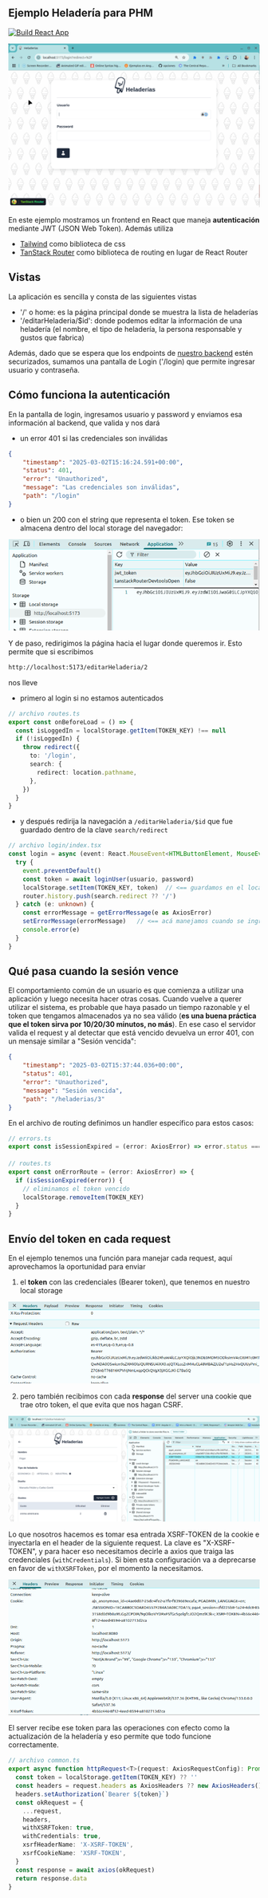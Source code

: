 
## Ejemplo Heladería para PHM

[![Build React App](https://github.com/uqbar-project/eg-heladeria-react-phm/actions/workflows/build.yml/badge.svg)](https://github.com/uqbar-project/eg-heladeria-react-phm/actions/workflows/build.yml)

![demo](./video/demo2025-2.gif)

En este ejemplo mostramos un frontend en React que maneja **autenticación** mediante JWT (JSON Web Token). Además utiliza

- [Tailwind](https://tailwindcss.com/) como biblioteca de css
- [TanStack Router](https://tanstack.com/router/latest) como biblioteca de routing en lugar de React Router

## Vistas

La aplicación es sencilla y consta de las siguientes vistas

- '/' o home: es la página principal donde se muestra la lista de heladerías
- '/editarHeladeria/$id': donde podemos editar la información de una heladería (el nombre, el tipo de heladería, la persona responsable y gustos que fabrica)

Además, dado que se espera que los endpoints de [nuestro backend](https://github.com/uqbar-project/eg-heladeria-springboot-kotlin) estén securizados, sumamos una pantalla de Login ('/login) que permite ingresar usuario y contraseña. 

## Cómo funciona la autenticación

En la pantalla de login, ingresamos usuario y password y enviamos esa información al backend, que valida y nos dará

- un error 401 si las credenciales son inválidas

```json
{
    "timestamp": "2025-03-02T15:16:24.591+00:00",
    "status": 401,
    "error": "Unauthorized",
    "message": "Las credenciales son inválidas",
    "path": "/login"
}
``` 

- o bien un 200 con el string que representa el token. Ese token se almacena dentro del local storage del navegador:

![JWT almacenado](./images/jwt_almacenado.png)

Y de paso, redirigimos la página hacia el lugar donde queremos ir. Esto permite que si escribimos

```bash
http://localhost:5173/editarHeladeria/2
```

nos lleve

- primero al login si no estamos autenticados

```ts
// archivo routes.ts
export const onBeforeLoad = () => {
  const isLoggedIn = localStorage.getItem(TOKEN_KEY) !== null
  if (!isLoggedIn) {
    throw redirect({
      to: '/login',
      search: {
        redirect: location.pathname,
      },
    })
  }
}
```

- y después redirija la navegación a `/editarHeladeria/$id` que fue guardado dentro de la clave `search/redirect`

```ts
// archivo login/index.tsx
const login = async (event: React.MouseEvent<HTMLButtonElement, MouseEvent>) => {
  try {
    event.preventDefault()
    const token = await loginUser(usuario, password)
    localStorage.setItem(TOKEN_KEY, token)  // <== guardamos en el local storage el token
    router.history.push(search.redirect ?? '/')
  } catch (e: unknown) {
    const errorMessage = getErrorMessage(e as AxiosError)
    setErrorMessage(errorMessage)   // <== acá manejamos cuando se ingresan credenciales inválidas
    console.error(e)
  }
}
```

## Qué pasa cuando la sesión vence

El comportamiento común de un usuario es que comienza a utilizar una aplicación y luego necesita hacer otras cosas. Cuando vuelve a querer utilizar el sistema, es probable que haya pasado un tiempo razonable y el token que tengamos almacenados ya no sea válido (**es una buena práctica que el token sirva por 10/20/30 minutos, no más**). En ese caso el servidor valida el request y al detectar que está vencido devuelva un error 401, con un mensaje similar a "Sesión vencida":

```json
{
    "timestamp": "2025-03-02T15:37:44.036+00:00",
    "status": 401,
    "error": "Unauthorized",
    "message": "Sesión vencida",
    "path": "/heladerias/3"
}
```

En el archivo de routing definimos un handler específico para estos casos:

```ts
// errors.ts
export const isSessionExpired = (error: AxiosError) => error.status === HttpStatusCodes.UNAUTHORIZED

// routes.ts
export const onErrorRoute = (error: AxiosError) => {
  if (isSessionExpired(error)) {
    // eliminamos el token vencido
    localStorage.removeItem(TOKEN_KEY)
  }
}
```

## Envío del token en cada request

En el ejemplo tenemos una función para manejar cada request, aquí aprovechamos la oportunidad para enviar 

1. el **token** con las credenciales (Bearer token), que tenemos en nuestro local storage


![Bearer token](./images/bearer_token.png)

2. pero también recibimos con cada **response** del server una cookie que trae otro token, el que evita que nos hagan CSRF. 

![cookie response](./images/xsrf-cookie.png)

Lo que nosotros hacemos es tomar esa entrada XSRF-TOKEN de la cookie e inyectarla en el header de la siguiente request. La clave es "X-XSRF-TOKEN", y para hacer eso necesitamos decirle a axios que traiga las credenciales (`withCredentials`). Si bien esta configuración va a deprecarse en favor de `withXSRFToken`, por el momento la necesitamos.

![request xsrf token](./images/xsrf-token-header-request.png)

El server recibe ese token para las operaciones con efecto como la actualización de la heladería y eso permite que todo funcione correctamente.

```ts
// archivo common.ts
export async function httpRequest<T>(request: AxiosRequestConfig): Promise<T> {
  const token = localStorage.getItem(TOKEN_KEY) ?? ''
  const headers = request.headers as AxiosHeaders ?? new AxiosHeaders()
  headers.setAuthorization(`Bearer ${token}`)
  const okRequest = {
    ...request,
    headers,
    withXSRFToken: true,
    withCredentials: true,
    xsrfHeaderName: 'X-XSRF-TOKEN',
    xsrfCookieName: 'XSRF-TOKEN',
  }
  const response = await axios(okRequest)
  return response.data
}
```

